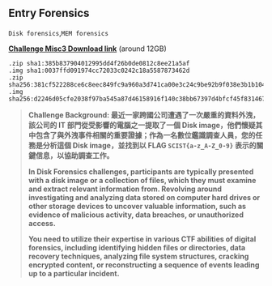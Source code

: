 ## Entry Forensics
`Disk forensics`,`MEM forensics`

**[Challenge Misc3 Download 
link](https://drive.google.com/uc?export=download&id=1etVdBMQ9E8BT-wclZoRzEVsdN1eRpp1j)** (around 12GB)
```
.zip sha1:385b837904012995dd4f26b0de0812c8ee21a5af
.img sha1:0037ffd091974cc72033c0242c18a5587873462d
.zip sha256:381cf522288ce6c8eec849fc9a960a3d741ca00e3c24c9be92b9f038e3b1b104
.img sha256:d2246d05cfe2038f97ba545a87d46158916f140c38bb67397d4bfcf45f831467
```
> **Challenge Background: 最近一家跨國公司遭遇了一次嚴重的資料外洩，該公司的 
IT 部門從受影響的電腦之一提取了一個 Disk 
image，他們懷疑其中包含了與外洩事件相關的重要證據；作為一名數位鑑識調查人員，您的任務是分析這個 
Disk image，並找到以 FLAG `SCIST{a-z_A-Z_0-9}` 
表示的關鍵信息，以協助調查工作。**
>
> **In Disk Forensics challenges, participants are typically presented with 
a disk image or a collection of files, which they must examine and extract 
relevant information from. Revolving around investigating and analyzing 
data stored on computer hard drives or other storage devices to uncover 
valuable information, such as evidence of malicious activity, data 
breaches, or unauthorized access.**
>
>**You need to utilize their expertise in various CTF abilities of digital 
forensics, including identifying hidden files or directories, data 
recovery techniques, analyzing file system structures, cracking  encrypted 
content, or reconstructing a sequence of events leading up to a particular 
incident.**
